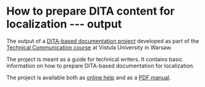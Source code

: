 # How to prepare DITA content for localization --- output

The output of a [DITA-based documentation project](https://github.com/ldrobnik/dita-l10n) developed as part of the [Technical Communication course](https://www.vistula.edu.pl/kierunki-studiow/kontynuacja-edukacji/studia-podyplomowe/informatyka/komunikacja-techniczna) at Vistula University in Warsaw.

The project is meant as a guide for technical writers. It contains basic information on how to prepare DITA-based documentation for localization.

The project is available both as [online help](https://ldrobnik.github.io/prepare-dita-for-l10n) and as a [PDF manual](https://ldrobnik.github.io/prepare-dita-for-l10n/documents/dita_localization.pdf).

